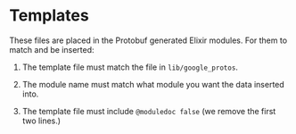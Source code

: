 # Templates

These files are placed in the Protobuf generated Elixir modules. For them to match and be inserted:

1) The template file must match the file in `lib/google_protos`.

2) The module name must match what module you want the data inserted into.

3) The template file must include `@moduledoc false` (we remove the first two lines.)
